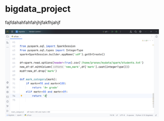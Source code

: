 # bigdata_project


fajfdahahfahfahjhjfakfhjahjf

![image](https://github.com/PranavNarayan7034/bigdata_project/blob/main/Screenshot%20from%202023-08-24%2013-20-21.png)
